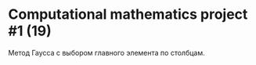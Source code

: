 # Computational mathematics project #1 (19)
Метод Гаусса с выбором главного элемента по столбцам.  
